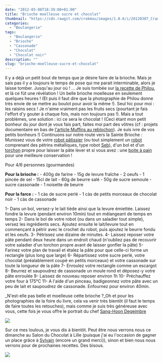 ```yaml
---
date: "2012-03-08T18:39:00+01:00"
title: "Brioche moelleuse sucre et chocolat"
thumbnail: "https://cdn.rawgit.com/crokmou/images/1.0.6/i/20120307_Cramique_Escargot_Chocolat_Sucre_0012.jpg"
categories:
  - "Boulangerie"
tags:
  - "Boulangerie"
  - "Brioche"
  - "Cassonade"
  - "Chocolat"
  - "Chocolat noir"
description: ""
slug: "brioche-moelleuse-sucre-et-chocolat"
---
```


Il y a déjà un petit bout de temps que je désire faire de la brioche. Mais je sais pas il y a toujours le temps de pose qui me parait interminable, alors je laisse tomber. Jusqu'au jour où ! ... Je suis tombée sur [la recette de Philou](http://www.uncuisinierchezvous.com/article-brioche-cramique-fa-on-escargot-100827899.html), et là ce fût une révélation ! Un belle brioche moelleuse en seulement quelques heures ! (Et puis il faut dire que la photographie de Philou donne très envie de se mettre au boulot pour avoir la même !). Seul hic pour moi : les raisins secs ! Je n'aime vraiment pas les fruits secs (pourtant je fais l'effort d'y gouter à chaque fois, mais non toujours pas !). Mais a tout problèmes, une solution : ici ce sera le chocolat ! (Ceci étant mon petit bonheur du jour dont je vous fais part, faites moi part des vôtres (cf : projets documentaire en bas de [l'article Muffins au reblochon](http://crokmou.blogspot.com/2012/02/muffin-au-reblochon-lardons-et-paprika.html)). Je suis ivre de vos petits bonheurs !) Continuons sur notre route vers la Sainte Brioche : Munissez vous de votre [robot pâtissier](http://www.rueducommerce.fr/index/robot%20patissier) (ou tout simplement un [robot](http://www.rueducommerce.fr/m/pl/malid:229) comprenant des pétrins métalliques, type robot [Seb](http://www.rueducommerce.fr/m/ps/mpid:MP-513AEM6151770#moid:MO-513AEM9577207)), d'un bol et d'un [torchon](http://www.rueducommerce.fr/m/pl/malid:273) propre pour laisser la pâte lever et si vous avez : une [boite à pain](http://www.rueducommerce.fr/index/boite%20a%20pain) pour une meilleure conservation !

Pour 4/6 personnes (gourmandes)

**Pour la brioche :** - 400g de farine - 15g de levure fraîche - 2 oeufs - 1 pincée de sel - 15cl de lait - 60g de beurre salé - 50g de sucre semoule - sucre cassonade - 1 noisette de beurre

**Pour la farce :** - 1 càs de sucre perlé - 1 càs de petits morceaux de chocolat noir - 1 càs de cassonade

1- Dans un bol, versez-y le lait tiède ainsi que la levure émiettée. Laissez fondre la levure (pendant environ 10min) tout en mélangeant de temps en temps 2- Dans le bol de votre robot (ou dans un saladier tout simple), versez les ingrédients secs. Ajoutez ensuite le lait/levure tout en commençant à pétrir avec le crochet du robot, puis ajoutez le beurre fondu et les oeufs. 3- Pétrissez une dizaine de minutes. 4- Laissez reposer votre pâte pendant deux heure dans un endroit chaud (n'oubliez pas de recouvrir votre saladier d'un torchon propre avant de laisser gonfler la pâte) 5- Farinez votre plan de travail et étalez la pâte pour que celle-ci forme un rectangle (plus long que large) 6- Répartissez votre sucre perlé, votre chocolat (préalablement coupé en petits morceaux) et votre cassonade sur toute la longueur de la pâte 7- Enroulez votre rectangle comme un escargot 8- Beurrez et saupoudrez de cassonade un moule rond et déposez-y votre pâte enroulée 9- Laissez de nouveau reposer environ 1h 10- Préchauffez votre four à 175°C 11- A l'aide d'un pinceau, badigeonnez votre pâte avec un peu de lait et saupoudrez de cassonade. Enfournez pour environ 40min.

_N'est-elle pas belle et moelleuse cette brioche ?_Oh et pour les photographies de la foire du livre, cela va venir très bientôt (il faut le temps de faire toutes les retouches), mais comme je suis très généreuse avec vous, cette fois je vous offre le portrait du chef [Sang-Hoon Degeimbre](http://www.airdutemps.be/)

[![](http://3.bp.blogspot.com/-BUcbuF6q8hc/T1s7pXwspuI/AAAAAAAAB2g/OvHVevM5bBk/s640/20120305_FDL_Lundi_Matin_0440.jpg)](http://3.bp.blogspot.com/-BUcbuF6q8hc/T1s7pXwspuI/AAAAAAAAB2g/OvHVevM5bBk/s1600/20120305_FDL_Lundi_Matin_0440.jpg)

Sur ce mes loulous, je vous dis à bientôt. Peut être nous verrons nous ce dimanche au Salon du Chocolat à Lille (puisque j'ai eu l'occasion de gagner un place grâce à [Sylvain](http://gay-dans-les-coings.blogspot.com/) (encore un grand merci)), sinon et bien nous nous verrons pour de prochaines recettes. Des bisous.

[![](http://4.bp.blogspot.com/-2bLosyMFac4/TxhFg0sR2dI/AAAAAAAABec/Mzg1OnlXUmM/s1600/Signature+copie.jpg)](http://4.bp.blogspot.com/-2bLosyMFac4/TxhFg0sR2dI/AAAAAAAABec/Mzg1OnlXUmM/s1600/Signature+copie.jpg)